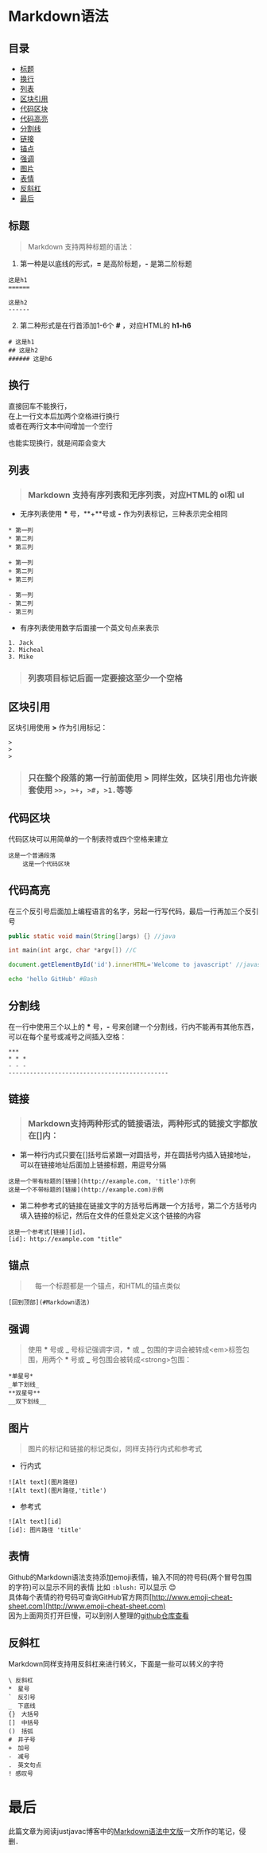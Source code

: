 # Markdown语法
## 目录
+ [标题](#标题)
+ [换行](#换行)
+ [列表](#列表)
+ [区块引用](#区块引用)
+ [代码区块](#代码区块)
+ [代码高亮](#代码高亮)
+ [分割线](#分割线)
+ [链接](#链接)
+ [锚点](#锚点)
+ [强调](#强调)
+ [图片](#图片)
+ [表情](#表情)
+ [反斜杠](#反斜杠)
+ [最后](#最后)
## 标题
>Markdown 支持两种标题的语法：
1. 第一种是以底线的形式，**=** 是高阶标题，**-** 是第二阶标题
```
这是h1
======

这是h2
------
```
2. 第二种形式是在行首添加1-6个 **#** ，对应HTML的 **h1-h6**
```
# 这是h1
## 这是h2
###### 这是h6
```
## 换行
直接回车不能换行，  
在上一行文本后加两个空格进行换行  
或者在两行文本中间增加一个空行

也能实现换行，就是间距会变大
## 列表
>### Markdown 支持有序列表和无序列表，对应HTML的 **ol**和 **ul**
+ 无序列表使用 **\*** 号，**+**号或 **-** 作为列表标记，三种表示完全相同
```
* 第一列
* 第二列
* 第三列
```
```
+ 第一列
+ 第二列
+ 第三列
```
```
- 第一列
- 第二列
- 第三列
```
+ 有序列表使用数字后面接一个英文句点来表示
```
1. Jack
2. Micheal
3. Mike
```
>### **列表项目标记后面一定要接这至少一个空格**
## 区块引用
区块引用使用 **>** 作为引用标记：
```
>
>
>
```
>### 只在整个段落的第一行前面使用 **>** 同样生效，区块引用也允许嵌套使用 `>>`，`>+`，`>#`，`>1.`等等
## 代码区块
代码区块可以用简单的一个制表符或四个空格来建立
```
这是一个普通段落
    这是一个代码区块
```
## 代码高亮
在三个反引号后面加上编程语言的名字，另起一行写代码，最后一行再加三个反引号
```java
public static void main(String[]args) {} //java
```
```c
int main(int argc, char *argv[]) //C
```
```js
document.getElementById('id').innerHTML='Welcome to javascript' //javascript
```
```bash
echo 'hello GitHub' #Bash
```
## 分割线
在一行中使用三个以上的 **\*** 号，**-** 号来创建一个分割线，行内不能再有其他东西，可以在每个星号或减号之间插入空格：
```
***
* * *
- - -
---------------------------------------------
```
## 链接
>### Markdown支持两种形式的链接语法，两种形式的链接文字都放在[]内：
+ 第一种行内式只要在[]括号后紧跟一对圆括号，并在圆括号内插入链接地址，可以在链接地址后面加上链接标题，用逗号分隔
```
这是一个带有标题的[链接](http://example.com, 'title')示例
这是一个不带标题的[链接](http://example.com)示例
```
+ 第二种参考式的链接在链接文字的方括号后再跟一个方括号，第二个方括号内填入链接的标记，然后在文件的任意处定义这个链接的内容
```
这是一个参考式[链接][id]。
[id]: http://example.com "title"
```
## 锚点
>　每一个标题都是一个锚点，和HTML的锚点类似
```
[回到顶部](#Markdown语法)
```
## 强调
>使用 **\*** 号或 **_** 号标记强调字词，**\*** 或 **_** 包围的字词会被转成\<em\>标签包围，用两个 **\*** 号或 **_** 号包围会被转成\<strong\>包围：
```
*单星号*
_单下划线_
**双星号**
__双下划线__
```
## 图片
>图片的标记和链接的标记类似，同样支持行内式和参考式

+ 行内式
```
![Alt text](图片路径)
![Alt text](图片路径,'title')
```
+ 参考式
```
![Alt text][id]
[id]: 图片路径 'title'
```
## 表情
Github的Markdown语法支持添加emoji表情，输入不同的符号码(两个冒号包围的字符)可以显示不同的表情
比如 `:blush:` 可以显示 :blush:  
具体每个表情的符号码可查询GitHub官方网页[http://www.emoji-cheat-sheet.com](http://www.emoji-cheat-sheet.com)  
因为上面网页打开巨慢，可以到别人整理的[github仓库查看](https://github.com/guodongxiaren/README/blob/master/emoji.md)
## 反斜杠
Markdown同样支持用反斜杠来进行转义，下面是一些可以转义的字符
```
\ 反斜杠
*　星号
`　反引号
_　下底线
{}　大括号
[]　中括号
()　括弧
#　井子号
+　加号
-　减号
.　英文句点
! 感叹号
```
# 最后
此篇文章为阅读justjavac博客中的[Markdown语法中文版](http://justjavac.com/jekyll/2012/03/31/markdown-syntax.html)一文所作的笔记，侵删．
